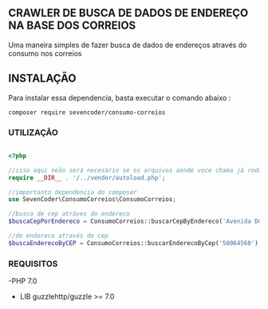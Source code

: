 ## CRAWLER DE BUSCA DE DADOS DE ENDEREÇO NA BASE DOS CORREIOS

Uma maneira simples de fazer busca de dados de endereços através do consumo nos correios

## INSTALAÇÃO

Para instalar essa dependencia, basta executar o comando abaixo :

``` SHEL
composer require sevencoder/consumo-correios
```

### UTILIZAÇÃO

```php

<?php

//isso aqui neão será necesário se os arquivos aonde voce chama já roda com o autolooad do composer
require __DIR__ . '/../vendor/autoload.php';

//importanto dependencia do composer
use SevenCoder\ConsumoCorreios\ConsumoCorreios;

//busca de cep atráves do endereco
$buscaCepPorEndereco = ConsumoCorreios::buscarCepByEndereco('Avenida Dom Pedro');

//de endereco através de cep
$buscaEnderecoByCEP = ConsumoCorreios::buscarEnderecoByCep('58064560');

```

### REQUISITOS
-PHP 7.0
- LIB guzzlehttp/guzzle >= 7.0
